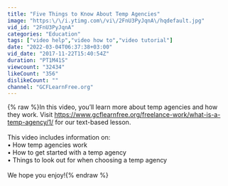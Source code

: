```yaml
---
title: "Five Things to Know About Temp Agencies"
image: "https:\/\/i.ytimg.com\/vi\/2FnU3PyJqnA\/hqdefault.jpg"
vid_id: "2FnU3PyJqnA"
categories: "Education"
tags: ["video help","video how to","video tutorial"]
date: "2022-03-04T06:37:38+03:00"
vid_date: "2017-11-22T15:40:54Z"
duration: "PT1M41S"
viewcount: "32434"
likeCount: "356"
dislikeCount: ""
channel: "GCFLearnFree.org"
---
```

{% raw %}In this video, you’ll learn more about temp agencies and how they work. Visit <a rel="nofollow" target="blank" href="https://www.gcflearnfree.org/freelance-work/what-is-a-temp-agency/1/">https://www.gcflearnfree.org/freelance-work/what-is-a-temp-agency/1/</a> for our text-based lesson.<br /><br />This video includes information on:<br />• How temp agencies work<br />• How to get started with a temp agency<br />• Things to look out for when choosing a temp agency<br /><br />We hope you enjoy!{% endraw %}
